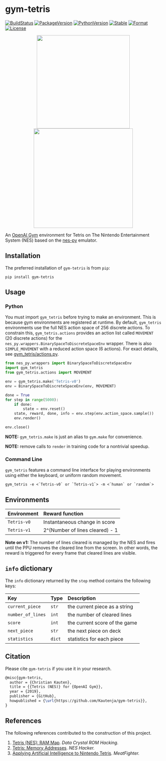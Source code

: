 # gym-tetris

[![BuildStatus][build-status]][ci-server]
[![PackageVersion][pypi-version]][pypi-home]
[![PythonVersion][python-version]][python-home]
[![Stable][pypi-status]][pypi-home]
[![Format][pypi-format]][pypi-home]
[![License][pypi-license]](LICENSE)

[build-status]: https://travis-ci.com/Kautenja/gym-tetris.svg?branch=master
[ci-server]: https://travis-ci.com/Kautenja/gym-tetris
[pypi-version]: https://badge.fury.io/py/gym-tetris.svg
[pypi-license]: https://img.shields.io/pypi/l/gym-tetris.svg
[pypi-status]: https://img.shields.io/pypi/status/gym-tetris.svg
[pypi-format]: https://img.shields.io/pypi/format/gym-tetris.svg
[pypi-home]: https://badge.fury.io/py/gym-tetris
[python-version]: https://img.shields.io/pypi/pyversions/gym-tetris.svg
[python-home]: https://python.org

<p align="center">
<img
  src="https://user-images.githubusercontent.com/2184469/58226585-ee152500-7cec-11e9-84a9-1658e4012361.jpg"
  height="300px" />
<img
  src="https://user-images.githubusercontent.com/2184469/58226782-cffbf480-7ced-11e9-8f55-a42baae35fbd.png"
  width="320px" />
</p>

An [OpenAI Gym](https://github.com/openai/gym) environment for Tetris on The
Nintendo Entertainment System (NES) based on the
[nes-py](https://github.com/Kautenja/nes-py) emulator.

## Installation

The preferred installation of `gym-tetris` is from `pip`:

```shell
pip install gym-tetris
```

## Usage

### Python

You must import `gym_tetris` before trying to make an environment.
This is because gym environments are registered at runtime. By default,
`gym_tetris` environments use the full NES action space of 256
discrete actions. To constrain this, `gym_tetris.actions` provides
an action list called `MOVEMENT` (20 discrete actions) for the
`nes_py.wrappers.BinarySpaceToDiscreteSpaceEnv` wrapper. There is also
`SIMPLE_MOVEMENT` with a reduced action space (6 actions). For exact details,
see [gym_tetris/actions.py](gym_tetris/actions.py).

```python
from nes_py.wrappers import BinarySpaceToDiscreteSpaceEnv
import gym_tetris
from gym_tetris.actions import MOVEMENT

env = gym_tetris.make('Tetris-v0')
env = BinarySpaceToDiscreteSpaceEnv(env, MOVEMENT)

done = True
for step in range(5000):
    if done:
        state = env.reset()
    state, reward, done, info = env.step(env.action_space.sample())
    env.render()

env.close()
```

**NOTE:** `gym_tetris.make` is just an alias to `gym.make` for
convenience.

**NOTE:** remove calls to `render` in training code for a nontrivial
speedup.

### Command Line

`gym_tetris` features a command line interface for playing
environments using either the keyboard, or uniform random movement.

```shell
gym_tetris -e <`Tetris-v0` or `Tetris-v1`> -m <`human` or `random`>
```

## Environments

| Environment | Reward function                 |
|:------------|:--------------------------------|
| `Tetris-v0` | Instantaneous change in score   |
| `Tetris-v1` | 2^(Number of lines cleared) - 1 |

**Note on v1:** The number of lines cleared is managed by the NES and fires
until the PPU removes the cleared line from the screen. In other words, the
reward is triggered for every frame that cleared lines are visible.

## `info` dictionary

The `info` dictionary returned by the `step` method contains the following
keys:

| Key               | Type    | Description
|:------------------|:--------|:------------------------------------------------------|
| `current_piece`   | `str`   | the current piece as a string
| `number_of_lines` | `int`   | the number of cleared lines
| `score`           | `int`   | the current score of the game
| `next_piece`      | `str`   | the next piece on deck
| `statistics`      | `dict`  | statistics for each piece

## Citation

Please cite `gym-tetris` if you use it in your research.

```tex
@misc{gym-tetris,
  author = {Christian Kauten},
  title = {{Tetris (NES)} for {OpenAI Gym}},
  year = {2019},
  publisher = {GitHub},
  howpublished = {\url{https://github.com/Kautenja/gym-tetris}},
}
```

## References

The following references contributed to the construction of this project.

1. [Tetris (NES): RAM Map](https://datacrystal.romhacking.net/wiki/Tetris_(NES)). _Data Crystal ROM Hacking_.
2. [Tetris: Memory Addresses](http://www.thealmightyguru.com/Games/Hacking/Wiki/index.php?title=Tetris#Memory_Addresses). _NES Hacker._
3. [Applying Artificial Intelligence to Nintendo Tetris](https://meatfighter.com/nintendotetrisai/). _MeatFighter._
